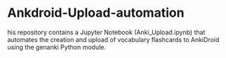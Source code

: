 # Ankdroid-Upload-automation
his repository contains a Jupyter Notebook (Anki_Upload.ipynb) that automates the creation and upload of vocabulary flashcards to AnkiDroid using the genanki  Python module.
